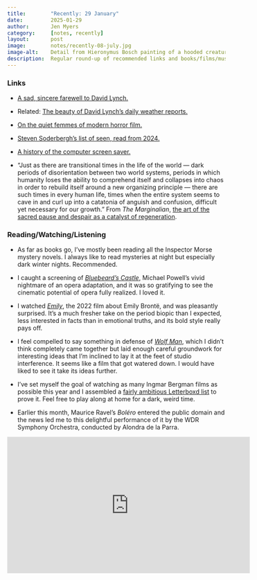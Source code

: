 ```yaml
---
title:        "Recently: 29 January"
date:         2025-01-29
author:       Jen Myers
category:     [notes, recently]
layout:       post
image:        notes/recently-08-july.jpg
image-alt:    Detail from Hieronymus Bosch painting of a hooded creature with a long snout and a jagged cloak holding a book in its thin, scaled hands
description:  Regular round-up of recommended links and books/films/music
---
```


### Links

- [A sad, sincere farewell to David Lynch.](https://www.criterion.com/current/posts/8702-david-lynch-s-art-life)

- Related: [The beauty of David Lynch’s daily weather reports.](https://reactormag.com/david-lynchs-wonderful-weather/)

- [On the quiet femmes of modern horror film.](https://www.rogerebert.com/features/silence-as-salvation-the-quiet-femmes-of-modern-horror)

- [Steven Soderbergh’s list of seen, read from 2024.](https://extension765.com/blogs/soderblog/seen-read-2024)

- [A history of the computer screen saver.](https://tedium.co/2025/01/12/screen-saver-history/)

- “Just as there are transitional times in the life of the world — dark periods of disorientation between two world systems, periods in which humanity loses the ability to comprehend itself and collapses into chaos in order to rebuild itself around a new organizing principle — there are such times in every human life, times when the entire system seems to cave in and curl up into a catatonia of anguish and confusion, difficult yet necessary for our growth.” From _The Marginalian_, [the art of the sacred pause and despair as a catalyst of regeneration](https://www.themarginalian.org/2024/12/24/marett-humility/?mc\_cid=9720fa63f0).


### Reading/Watching/Listening

- As far as books go, I’ve mostly been reading all the Inspector Morse mystery novels. I always like to read mysteries at night but especially dark winter nights. Recommended.

- I caught a screening of [_Bluebeard’s Castle_](https://letterboxd.com/film/bluebeards-castle/), Michael Powell’s vivid nightmare of an opera adaptation, and it was so gratifying to see the cinematic potential of opera fully realized. I loved it.

- I watched [_Emily_](https://letterboxd.com/film/emily-2022/), the 2022 film about Emily Brontë, and was pleasantly surprised. It’s a much fresher take on the period biopic than I expected, less interested in facts than in emotional truths, and its bold style really pays off.

- I feel compelled to say something in defense of [_Wolf Man_](https://letterboxd.com/film/wolf-man-2025/), which I didn’t think completely came together but laid enough careful groundwork for interesting ideas that I’m inclined to lay it at the feet of studio interference. It seems like a film that got watered down. I would have liked to see it take its ideas further.

- I’ve set myself the goal of watching as many Ingmar Bergman films as possible this year and I assembled a [fairly ambitious Letterboxd list](https://letterboxd.com/jenmyers/list/bergman-a-rama-2025/) to prove it. Feel free to play along at home for a dark, weird time.

- Earlier this month, Maurice Ravel’s _Boléro_ entered the public domain and the news led me to this delightful performance of it by the WDR Symphony Orchestra, conducted by Alondra de la Parra.

<div class="youtube-video-container">
	<iframe width="560" height="315" src="https://www.youtube.com/embed/cmNEvSFWftc?si=AyvnpOFzrkKFawvx" title="YouTube video player" frameborder="0" allow="accelerometer; autoplay; clipboard-write; encrypted-media; gyroscope; picture-in-picture; web-share" referrerpolicy="strict-origin-when-cross-origin" allowfullscreen></iframe>
</div>
